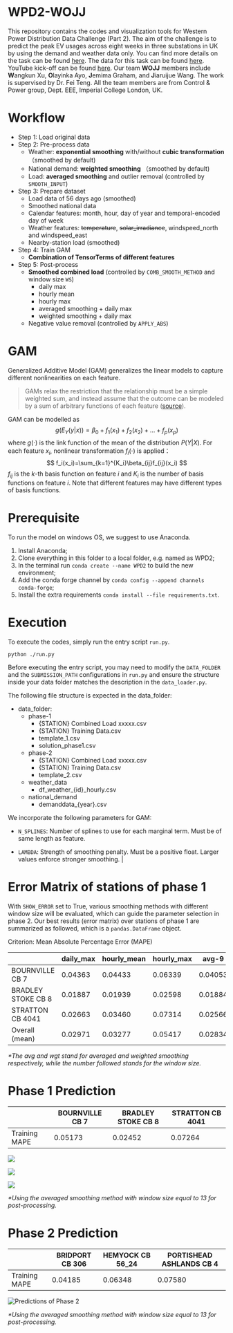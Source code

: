 # WPD2-WOJJ

This repository contains the codes and visualization tools for Western Power Distribution Data Challenge (Part 2). The aim of the challenge is to predict the peak EV usages across eight weeks in three substations in UK by using the demand and weather data only. You can find more details on the task can be found [here](https://codalab.lisn.upsaclay.fr/competitions/1324). The data for this task can be found [here](https://connecteddata.westernpower.co.uk/dataset/western-power-distribution-data-challenge-2-estimating-ev-charger-demand). YouTube kick-off can be found [here](https://www.youtube.com/watch?v=KMCmlDhpN8o). Our team **WOJJ** members include **W**angkun Xu, **O**layinka Ayo, **J**emima Graham, and **J**iaruijue Wang. The work is supervised by Dr. Fei Teng. All the team members are from Control & Power group, Dept. EEE, Imperial College London, UK.

# Workflow

- Step 1: Load original data
- Step 2: Pre-process data
  - Weather: **exponential smoothing** with/without **cubic transformation**（smoothed by default)
  - National demand: **weighted smoothing** （smoothed by default)
  - Load: **averaged smoothing** and outlier removal (controlled by `SMOOTH_INPUT`)
- Step 3: Prepare dataset
  - Load data of 56 days ago (smoothed)
  - Smoothed national data
  - Calendar features: month, hour, day of year and temporal-encoded day of week
  - Weather features: ~~temperature~~, ~~solar_irradiance~~, windspeed_north and windspeed_east
  - Nearby-station load (smoothed)
- Step 4: Train GAM
  - **Combination of TensorTerms of different features**
- Step 5: Post-process
  - **Smoothed combined load** (controlled by `COMB_SMOOTH_METHOD` and window size `WS`)
    - daily max
    - hourly mean
    - hourly max
    - averaged smoothing + daily max
    - weighted smoothing + daily max
  - Negative value removal (controlled by `APPLY_ABS`)

# GAM

Generalized Additive Model (GAM) generalizes the linear models to capture different nonlinearities on each feature.

> GAMs relax the restriction that the relationship must be a simple weighted sum, and instead assume that the outcome can be modeled by a sum of arbitrary functions of each feature ([source](https://christophm.github.io/interpretable-ml-book/extend-lm.html#gam)).

GAM can be modelled as
$$
g(E_Y(y|x))=\beta_0+f_1(x_1)+f_2(x_2)+...+f_p(x_p)
$$
where $g(\cdot)$ is the link function of the mean of the distribution $P(Y|X)$. For each feature $x_i$, nonlinear transformation $f_i(\cdot)$ is applied：
$$
f_i(x_i)=\sum_{k=1}^{K_i}\beta_{ij}f_{ij}(x_i)
$$
$f_{ij}$ is the $k$-th basis function on feature $i$ and $K_i$ is the number of basis functions on feature $i$. Note that different features may have different types of basis functions.

# Prerequisite

To run the model on windows OS, we suggest to use Anaconda.

1. Install Anaconda;
2. Clone everything in this folder to a local folder, e.g. named as WPD2;
3. In the terminal run `conda create --name WPD2` to build the new environment;
4. Add the conda forge channel by `conda config --append channels conda-forge`;
5. Install the extra requirements `conda install --file requirements.txt`.

# Execution

To execute the codes, simply run the entry script `run.py`. 
 
```
python ./run.py
```

Before executing the entry script, you may need to modify the `DATA_FOLDER` and the `SUBMISSION_PATH` configurations in `run.py` and ensure the structure inside your data folder matches the description in the `data_loader.py`.

The following file structure is expected in the data_folder:
- data_folder:
    - phase-1
        - {STATION} Combined Load xxxxx.csv
        - {STATION} Training Data.csv
        - template_1.csv
        - solution_phase1.csv
    - phase-2
        - {STATION} Combined Load xxxxx.csv
        - {STATION} Training Data.csv
        - template_2.csv
    - weather_data
        - df_weather_{id}_hourly.csv
    - national_demand
        - demanddata_{year}.csv

We incorporate the following parameters for GAM:

* `N_SPLINES`: Number of splines to use for each marginal term. Must be of same length as feature.

* `LAMBDA`: Strength of smoothing penalty. Must be a positive float. Larger values enforce stronger smoothing.     |

# Error Matrix of stations of phase 1

With `SHOW_ERROR` set to True, various smoothing methods with different window size will be evaluated, which can guide the parameter selection in phase 2. Our best results (error matrix) over stations of phase 1 are summarized as followed, which is a `pandas.DataFrame` object.

Criterion: Mean Absolute Percentage Error (MAPE)

|                    | daily_max | hourly_mean | hourly_max | avg-9 | avg-13 | avg-17 | wgt-9 | wgt-13 | wgt-17 |
|--------------------|-----------|-------------|------------|-------------------------|--------------------------|--------------------------|-------------------------|--------------------------|--------------------------|
| BOURNVILLE CB 7    | 0.04363   | 0.04433     | 0.06339    | 0.04053                 | **0.03930**                  | 0.04052                  | 0.04081                 | 0.03996                  | 0.03945                  |
| BRADLEY STOKE CB 8 | 0.01887   | 0.01939     | 0.02598    | 0.01884                 | 0.01808                  | **0.01570**                  | 0.01853                 | 0.01878                  | 0.01793                  |
| STRATTON CB 4041   | 0.02663   | 0.03460     | 0.07314    | 0.02566                 | **0.02220**                  | 0.02744                  | 0.02465                 | 0.02517                  | 0.02341                  |
| Overall (mean)            | 0.02971   | 0.03277     | 0.05417    | 0.02834                 | **0.02653**                  | 0.02788                  | 0.02800                 | 0.02797                  | 0.02693                  |

*\*The avg and wgt stand for averaged and weighted smoothing respectively, while the number followed stands for the window size.*

# Phase 1 Prediction

|      | BOURNVILLE CB 7 | BRADLEY STOKE CB 8 | STRATTON CB 4041 |
|------|-----------------|--------------------|------------------|
| Training MAPE | 0.05173         | 0.02452            | 0.07264     

![](./figures/Bournville_Prediction.png)

![](./figures/Bradley_Stoke_Prediction.png)

![](./figures/Stratton_Prediction.png)

*\*Using the averaged smoothing method with window size equal to 13 for post-processing.*

# Phase 2 Prediction

|      | BRIDPORT CB 306 | HEMYOCK CB 56_24 | PORTISHEAD ASHLANDS CB 4 |
|------|-----------------|------------------|--------------------------|
| Training MAPE | 0.04185         | 0.06348          | 0.07580                  |

![Predictions of Phase 2](./figures/Phase2_Prediction.png)

*\*Using the averaged smoothing method with window size equal to 13 for post-processing.*


